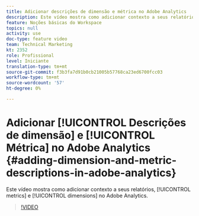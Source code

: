 ```yaml
---
title: Adicionar descrições de dimensão e métrica no Adobe Analytics
description: Este vídeo mostra como adicionar contexto a seus relatórios, métricas e dimensões no Adobe Analytics.
feature: Noções básicas do Workspace
topics: null
activity: use
doc-type: feature video
team: Technical Marketing
kt: 2352
role: Profissional
level: Iniciante
translation-type: tm+mt
source-git-commit: f3b3fa7d91b0cb21005b57768ca23ed6700fcc03
workflow-type: tm+mt
source-wordcount: '57'
ht-degree: 0%

---
```



# Adicionar [!UICONTROL Descrições de dimensão] e [!UICONTROL Métrica] no Adobe Analytics {#adding-dimension-and-metric-descriptions-in-adobe-analytics}

Este vídeo mostra como adicionar contexto a seus relatórios, [!UICONTROL metrics] e [!UICONTROL dimensions] no Adobe Analytics.

>[!VIDEO](https://video.tv.adobe.com/v/25453/?quality=12)
